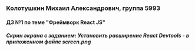 ### Колотушкин Михаил Александрович, группа 5993

#### ДЗ №1 по теме "Фреймворк React JS"

##### Скрин экрана с заданием: Установить расширение React Devtools - в приложенном файле screen.png
